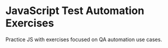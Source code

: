 # JavaScript Test Automation Exercises

Practice JS with exercises focused on QA automation use cases.